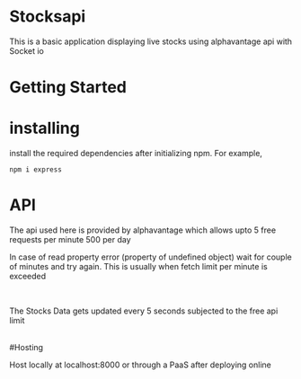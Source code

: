 # Stocksapi
This is a basic application displaying live stocks using alphavantage api with Socket io

# Getting Started
# installing
install the required dependencies after initializing npm.
For example,
<pre><code>npm i express</code></pre>

# API
The api used here is provided by alphavantage which allows upto 5 free requests per minute 500 per day

<p>In case of read property error (property of undefined object) wait for couple of minutes and try again.
This is usually when fetch limit per minute is exceeded </p>

<br>
<p>The Stocks Data gets updated every 5 seconds subjected to the free api limit</p>
<br>
#Hosting
<p>Host locally at localhost:8000 or through a PaaS after deploying online
